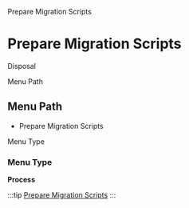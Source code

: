 
Prepare Migration Scripts
# Prepare Migration Scripts


Disposal

Menu Path
## Menu Path



- Prepare Migration Scripts

Menu Type
### Menu Type

**Process**


:::tip
[Prepare Migration Scripts](functional-guide/process/process-preparemigrationscripts.md)
:::